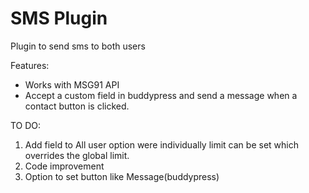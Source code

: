 # SMS Plugin
Plugin to send sms to both users

Features:
- Works with MSG91 API 
- Accept a custom field in buddypress and send a message when a contact button is clicked. 

TO DO:
1. Add field to All user option were individually limit can be set which overrides the global limit.
2. Code improvement
3. Option to set button like Message(buddypress) 
